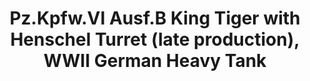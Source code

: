 ---
layout: product
title: "Pz.Kpfw.VI Ausf.B King Tiger with Henschel Turret (late production), WWII German Heavy Tank  "
price: "TBA" 
desc: "N/A"
img_path: "/assets/img/ICM 35363.webp"
brand: "N/A"
available: false
special_offer: false
new: false
soon: false
cat: "010000"
subcat: "013600"
subsubcat: "0N/A"
sifra: "ICM 35363"
popular: false
---